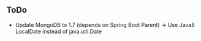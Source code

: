 ## ToDo

- Update MongoDB to 1.7 (depends on Spring Boot Parent)
-> Use Java8 LocalDate instead of java.util.Date
